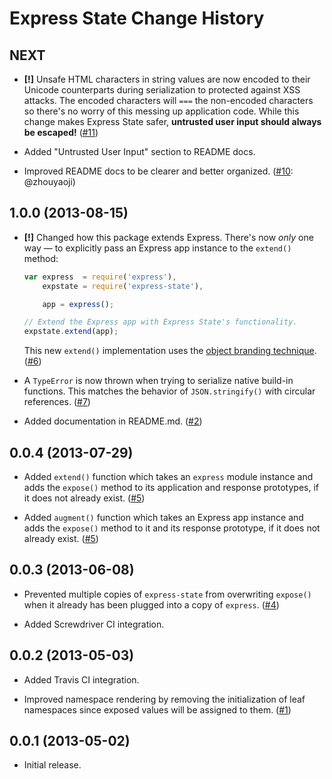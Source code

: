 Express State Change History
============================

NEXT
----

* __[!]__ Unsafe HTML characters in string values are now encoded to their
  Unicode counterparts during serialization to protected against XSS attacks.
  The encoded characters will `===` the non-encoded characters so there's no
  worry of this messing up application code. While this change makes Express
  State safer, **untrusted user input should always be escaped!** ([#11][])

* Added "Untrusted User Input" section to README docs.

* Improved README docs to be clearer and better organized. ([#10][]: @zhouyaoji)


[#10]: https://github.com/yahoo/express-state/issues/10
[#11]: https://github.com/yahoo/express-state/issues/11


1.0.0 (2013-08-15)
------------------

* __[!]__ Changed how this package extends Express. There's now _only_ one way —
  to explicitly pass an Express app instance to the `extend()` method:

    ```javascript
    var express  = require('express'),
        expstate = require('express-state'),

        app = express();

    // Extend the Express app with Express State's functionality.
    expstate.extend(app);
    ```

  This new `extend()` implementation uses the
  [object branding technique](https://gist.github.com/ericf/6133744). ([#6][])

* A `TypeError` is now thrown when trying to serialize native build-in
  functions. This matches the behavior of `JSON.stringify()` with circular
  references. ([#7][])

* Added documentation in README.md. ([#2][])


[#2]: https://github.com/yahoo/express-state/issues/2
[#6]: https://github.com/yahoo/express-state/issues/6
[#7]: https://github.com/yahoo/express-state/issues/7


0.0.4 (2013-07-29)
------------------

* Added `extend()` function which takes an `express` module instance and adds
  the `expose()` method to its application and response prototypes, if it does
  not already exist. ([#5][])

* Added `augment()` function which takes an Express app instance and adds the
  `expose()` method to it and its response prototype, if it does not already
  exist. ([#5][])


[#5]: https://github.com/yahoo/express-state/issues/5


0.0.3 (2013-06-08)
------------------

* Prevented multiple copies of `express-state` from overwriting `expose()` when
  it already has been plugged into a copy of `express`. ([#4][])

* Added Screwdriver CI integration.


[#4]: https://github.com/yahoo/express-state/issues/4


0.0.2 (2013-05-03)
------------------

* Added Travis CI integration.

* Improved namespace rendering by removing the initialization of leaf namespaces
  since exposed values will be assigned to them. ([#1][])


[#1]: https://github.com/yahoo/express-state/issues/1


0.0.1 (2013-05-02)
------------------

* Initial release.
